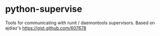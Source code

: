 python-supervise
================

Tools for communicating with runit / daemontools supervisors.  Based on ajdiaz's https://gist.github.com/607678